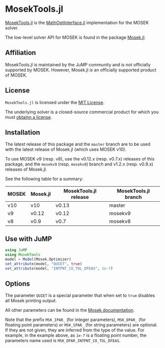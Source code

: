# MosekTools.jl

[MosekTools.jl](https://github.com/jump-dev/MosekTools.jl) is the
[MathOptInterface.jl](https://github.com/jump-dev/MathOptInterface.jl)
implementation for the MOSEK solver.

The low-level solver API for MOSEK is found in the package [Mosek.jl](https://github.com/MOSEK/Mosek.jl).

## Affiliation

MosekTools.jl is maintained by the JuMP community and is not officially
supported by MOSEK. However, Mosek.jl _is_ an officially supported product of
MOSEK.

## License

`MosekTools.jl` is licensed under the [MIT License](https://github.com/jump-dev/MosekTools.jl/blob/master/LICENSE.md).

The underlying solver is a closed-source commercial product for which you must
[obtainn a license](https://www.mosek.com).

## Installation

The latest release of this package and the `master` branch are to be used with
the latest release of Mosek.jl (which uses MOSEK v10).

To use MOSEK v9 (resp. v8), use the v0.12.x (resp. v0.7.x) releases of this
package, and the `mosekv9` (resp. `mosekv8`) branch and v1.2.x (resp. v0.9.x)
releases of Mosek.jl.

See the following table for a summary:

| MOSEK | Mosek.jl | MosekTools.jl release | MosekTools.jl branch |
|-------|----------|-----------------------|----------------------|
| v10   | v10      | v0.13                 | master               |
| v9    | v0.12    | v0.12                 | mosekv9              |
| v8    | v0.9     | v0.7                  | mosekv8              |

## Use with JuMP

```julia
using JuMP
using MosekTools
model = Model(Mosek.Optimizer)
set_attribute(model, "QUIET", true)
set_attribute(model, "INTPNT_CO_TOL_DFEAS", 1e-7)
```

## Options

The parameter `QUIET` is a special parameter that when set to `true`
disables all Mosek printing output.

All other parameters can be found in the [Mosek documentation](https://docs.mosek.com/8.1/capi/param-groups.html#doc-param-groups).

Note that the prefix `MSK_IPAR_` (for integer parameters), `MSK_DPAR_` (for
floating point parameters) or `MSK_SPAR_` (for string parameters) are optional.
If they are not given, they are inferred from the type of the value. For
example, in the example above, as `1e-7` is a floating point number, the
parameters name used is `MSK_DPAR_INTPNT_CO_TOL_DFEAS`.
